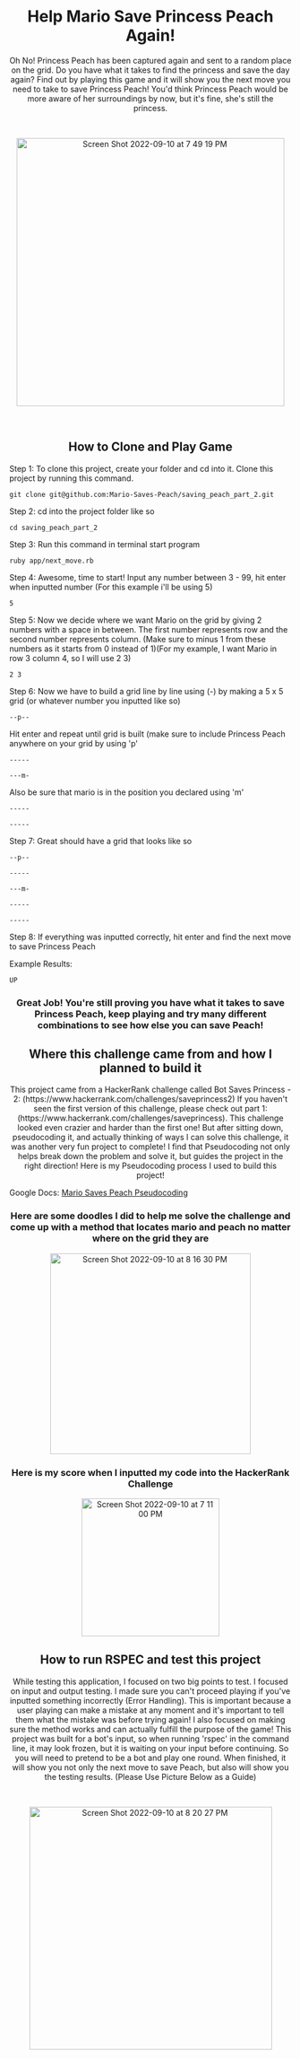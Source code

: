 <h1 align="center">Help Mario Save Princess Peach Again!</h1>

<p align='center'> Oh No! Princess Peach has been captured again and sent to a random place on the grid. Do you have what it takes to find the princess and save the day again? Find out by playing this game and it will show you the next move you need to take to save Princess Peach! You'd think Princess Peach would be more aware of her surroundings by now, but it's fine, she's still the princess.</p> 

<br> 

<p align='center'> <img width="478" alt="Screen Shot 2022-09-10 at 7 49 19 PM" src="https://user-images.githubusercontent.com/93055633/189508386-b8643265-9ccc-484a-bd1b-c2037e5f34d9.png">
</p>

<br>

<h2 align='center'>How to Clone and Play Game</h2> 

<p align='left'>Step 1: To clone this project, create your folder and cd into it. Clone this project by running this command.</p> 

```git clone git@github.com:Mario-Saves-Peach/saving_peach_part_2.git```

<p align='left'>Step 2: cd into the project folder like so </p> 

```cd saving_peach_part_2 ```

<p align='left'>Step 3: Run this command in terminal start program </p> 

``` ruby app/next_move.rb ```

<p align='left'>Step 4: Awesome, time to start! Input any number between 3 - 99, hit enter when inputted number (For this example i'll be using 5)</p>

```5```

<p align='left'>Step 5: Now we decide where we want Mario on the grid by giving 2 numbers with a space in between. The first number represents row and the second number represents column. (Make sure to minus 1 from these numbers as it starts from 0 instead of 1)(For my example, I want Mario in row 3 column 4, so I will use 2 3)</p>

``` 2 3 ```

<p align='left'>Step 6: Now we have to build a grid line by line using (-) by making a 5 x 5 grid (or whatever number you inputted like so)</p>

```--p--```  <p>Hit enter and repeat until grid is built (make sure to include Princess Peach anywhere on your grid by using 'p'</p>

```-----```

```---m-``` <p>Also be sure that mario is in the position you declared using 'm'</p>

```-----```

```-----```

<p align='left'>Step 7: Great should have a grid that looks like so</p>

```--p--```

```-----```

```---m-```

```-----```

```-----```

<p align='left'>Step 8: If everything was inputted correctly, hit enter and find the next move to save Princess Peach</p>

<p align='left'>Example Results:</p>

```
UP
```

<h3 align='center'>Great Job! You're still proving you have what it takes to save Princess Peach, keep playing and try many different combinations to see how else you can save Peach! </h3>


<h2 align='center'>Where this challenge came from and how I planned to build it</h2>

<p align='center'>This project came from a HackerRank challenge called Bot Saves Princess - 2: (https://www.hackerrank.com/challenges/saveprincess2)
If you haven't seen the first version of this challenge, please check out part 1: (https://www.hackerrank.com/challenges/saveprincess). This challenge looked even crazier and harder than the first one! But after sitting down, pseudocoding it, and actually thinking of ways I can solve this challenge, it was another very fun project to complete! I find that Pseudocoding not only helps break down the problem and solve it, but guides the project in the right direction! Here is my Pseudocoding process I used to build this project! </p>  


Google Docs: [Mario Saves Peach Pseudocoding](https://docs.google.com/document/d/1wv21M7hbHSQ9xItAyGcUeSXZVO2f5OvO90LPaujh2VA/edit?usp=sharing)

<h3 align='center'>Here are some doodles I did to help me solve the challenge and come up with a method that locates mario and peach no matter where on the grid they are</h3>

<p align='center'><img width="358" alt="Screen Shot 2022-09-10 at 8 16 30 PM" src="https://user-images.githubusercontent.com/93055633/189509090-1804bf23-e6d4-4cba-a19f-7a2256742dee.png"></p>

<h3 align='center'>Here is my score when I inputted my code into the HackerRank Challenge</h3>

<p align='center'><img width="246" alt="Screen Shot 2022-09-10 at 7 11 00 PM" src="https://user-images.githubusercontent.com/93055633/189507433-8337cf79-d7ea-42f7-bd68-9f944752fc47.png"></p>

<h2 align='center'>How to run RSPEC and test this project</h2>

<p align='center'>While testing this application, I focused on two big points to test. I focused on input and output testing. I made sure you can't proceed playing if you've inputted something incorrectly (Error Handling). This is important because a user playing can make a mistake at any moment and it's important to tell them what the mistake was before trying again! I also focused on making sure the method works and can actually fulfill the purpose of the game! This project was built for a bot's input, so when running 'rspec' in the command line, it may look frozen, but it is waiting on your input before continuing. So you will need to pretend to be a bot and play one round. When finished, it will show you not only the next move to save Peach, but also will show you the testing results. (Please Use Picture Below as a Guide)</p>

<br>

<p align='center'><img width="433" alt="Screen Shot 2022-09-10 at 8 20 27 PM" src="https://user-images.githubusercontent.com/93055633/189509181-135b4914-8b89-47f7-8dde-dbbb5a23bd34.png"></p>
